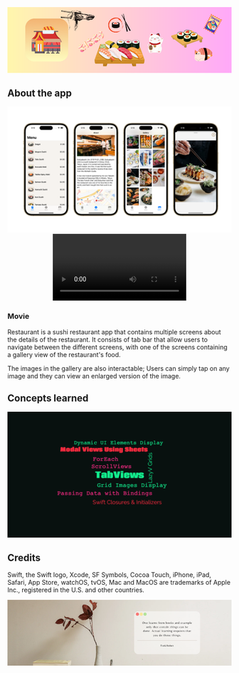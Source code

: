 ![Header Banner](DocAssets/HeaderBanner.png)

## About the app

<p align="center">
    <img src="DocAssets/AppScreenshots.png">
    <video src="DocAssets/AppPreview.mp4"></video>
</p>

### Movie

Restaurant is a sushi restaurant app that contains multiple screens about the details of the restaurant. It consists of tab bar that allow users to navigate between the different screens, with one of the screens containing a gallery view of the restaurant's food.

The images in the gallery are also interactable; Users can simply tap on any image and they can view an enlarged version of the image.

## Concepts learned

<p align="center">
    <img src="DocAssets/Project04-Concepts.png">
</p>

## Credits

Swift, the Swift logo, Xcode, SF Symbols, Cocoa Touch, iPhone, iPad, Safari, App Store, watchOS, tvOS, Mac and MacOS are trademarks of Apple Inc., registered in the U.S. and other countries.

![Footer Banner](DocAssets/FooterBanner.png)